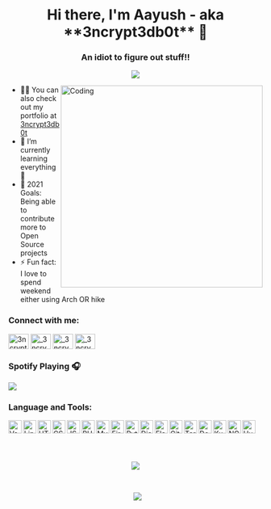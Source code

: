 <h1 align="center">Hi there, I'm Aayush - aka **3ncrypt3db0t** 👋 </h1>
<h3 align="center">An idiot to figure out stuff!!</h3>

<p align="center"> 
  <img src="https://komarev.com/ghpvc/?username=3ncrypt3db0t&label=Profile%20views&color=129e00&style=plastic"> 
</p>
<img align="right" alt="Coding" width="400" src="https://cdn.dribbble.com/users/2646423/screenshots/5507196/computer.gif">

- 👨‍💻 You can also check out my portfolio at [3ncrypt3db0t](https://3ncrypt3db0t.github.io/)
- 🌱 I’m currently learning everything 🤣
- 🥅 2021 Goals: Being able to contribute more to Open Source projects
- ⚡ Fun fact: I love to spend weekend either using Arch OR hike

<h3 align="left">Connect with me:</h3>
<p align="left">
<a href="https://t.me/ID10TIRL" target="blank"><img align="center" src="https://cdn.jsdelivr.net/npm/simple-icons@3.0.1/icons/telegram.svg" alt="3ncrypt3db0t" height="30" width="40" /></a>
<a href="https://github.com/3ncrypt3db0t" target="blank"><img align="center" src="https://cdn.jsdelivr.net/npm/simple-icons@3.0.1/icons/github.svg" alt="_3ncrypt3db0t" height="30" width="40" /></a>
<a href="https://cutt.ly/8xXoY2X" target="blank"><img align="center" src="https://cutt.ly/AxXokbf" alt="_3ncrypt3db0t" height="30" width="40" /></a>
<a href="https://cutt.ly/cxXo8H6" target="blank"><img align="center" src="https://cutt.ly/WxXpofr" alt="_3ncrypt3db0t" height="30" width="40" /></a>
</p>

### Spotify Playing 🎧
<p align="left">
  <img src="https://now-playing-codestackr.vercel.app/api/spotify-playing">
</p>

### Language and Tools:

<img align="left" alt="VsCode" width="26px" src="https://cutt.ly/mxZZddV" />
<img align="left" alt="Linux" width="26px" src="https://cutt.ly/axXiSvA" />
<img align="left" alt="HTML" width="26px" src="https://cutt.ly/gxZK0xn" />
<img align="left" alt="CSS" width="26px" src="https://cutt.ly/gxZK4uO" />
<img align="left" alt="JS" width="26px" src="https://cutt.ly/ZxXyOXD" />
<img align="left" alt="PHP" width="26px" src="https://cutt.ly/KxZLR4F" />
<img align="left" alt="MySQL" width="26px" src="https://cutt.ly/yxZLSlx" />
<img align="left" alt="Firebase" width="26px" src="https://cutt.ly/qxXwfa7" />
<img align="left" alt="Python" width="26px" src="https://cutt.ly/nxZLKFZ" />
<img align="left" alt="Django" width="26px" src="https://cutt.ly/WxXqBWa" />
<img align="left" alt="Flask" width="26px" src="https://cutt.ly/mxXtouR" />
<img align="left" alt="Git" width="26px" src="https://cutt.ly/WxXyoqA" />
<img align="left" alt="Terminal" width="26px" src="https://cutt.ly/zxXiiao" />
<img align="left" alt="Docker" width="26px" src="https://cutt.ly/9xXwTnU" />
<img align="left" alt="Kubernetes" width="26px" src="https://cutt.ly/oxXwMM8" />
<img align="left" alt="NGNIX" width="26px" src="https://cutt.ly/BxXrv3e" />
<img align="left" alt="Hugo" width="26px" src="https://cutt.ly/9xXyxcl" />

<br/>
<br/>

<br/>
<br/>
<p align="center">
  <img src="https://github-readme-stats.vercel.app/api/top-langs?username=3ncrypt3db0t&show_icons=true&locale=en&layout=compact">
</p>
<br/>

<p align="center">&nbsp;
  <img src="https://github-readme-stats.vercel.app/api?username=3ncrypt3db0t&show_icons=true&locale=en">
</p>


